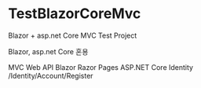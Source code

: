 # TestBlazorCoreMvc
Blazor + asp.net Core MVC Test Project

Blazor, asp.net Core 혼용 


MVC
Web API
Blazor
Razor Pages
ASP.NET Core Identity
/Identity/Account/Register
